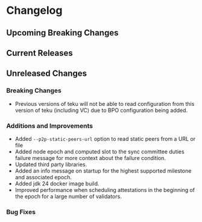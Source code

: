 # Changelog

## Upcoming Breaking Changes

## Current Releases

## Unreleased Changes

### Breaking Changes
 - Previous versions of teku will not be able to read configuration from this version of teku (including VC) due to BPO configuration being added.

### Additions and Improvements
- Added `--p2p-static-peers-url` option to read static peers from a URL or file
- Added node epoch and computed slot to the sync committee duties failure message for more context about the failure condition.
- Updated third party libraries.
- Added an info message on startup for the highest supported milestone and associated epoch.
- Added jdk 24 docker image build.
- Improved performance when scheduling attestations in the beginning of the epoch for a large number of validators.
### Bug Fixes